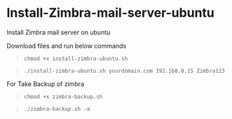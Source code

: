 # Install-Zimbra-mail-server-ubuntu
Install Zimbra mail server on ubuntu

Download files and run below commands

> `chmod +x install-zimbra-ubuntu.sh`

> `./install-zimbra-ubuntu.sh yourdomain.com 192.168.0.15 Zimbra123`

For Take Backup of zimbra

> `chmod +x zimbra-backup.sh`

> `./zimbra-backup.sh -a`
